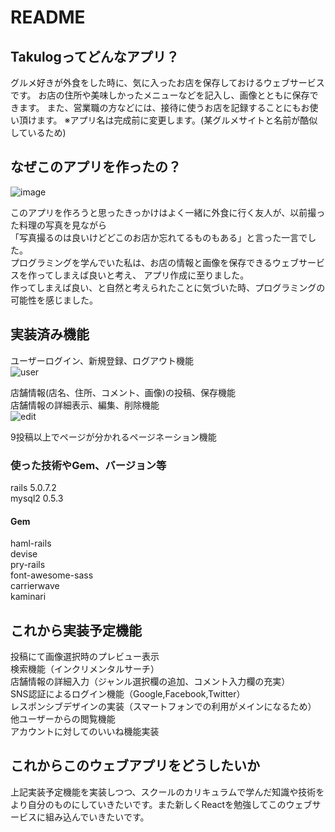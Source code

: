 # README

## Takulogってどんなアプリ？
グルメ好きが外食をした時に、気に入ったお店を保存しておけるウェブサービスです。
お店の住所や美味しかったメニューなどを記入し、画像とともに保存できます。
また、営業職の方などには、接待に使うお店を記録することにもお使い頂けます。
※アプリ名は完成前に変更します。(某グルメサイトと名前が酷似しているため)

## なぜこのアプリを作ったの？
![image](https://user-images.githubusercontent.com/59153438/75312997-eba8b280-589e-11ea-8c20-cf987e91dcc2.gif)

このアプリを作ろうと思ったきっかけはよく一緒に外食に行く友人が、以前撮った料理の写真を見ながら  
「写真撮るのは良いけどどこのお店か忘れてるものもある」と言った一言でした。  
プログラミングを学んでいた私は、お店の情報と画像を保存できるウェブサービスを作ってしまえば良いと考え、
アプリ作成に至りました。<br>
作ってしまえば良い、と自然と考えられたことに気づいた時、プログラミングの可能性を感じました。

## 実装済み機能
ユーザーログイン、新規登録、ログアウト機能<br>
![user](https://user-images.githubusercontent.com/59153438/74930399-d8ba5c00-5420-11ea-986d-6f1eab584f1b.gif)

店舗情報(店名、住所、コメント、画像)の投稿、保存機能<br>
店舗情報の詳細表示、編集、削除機能<br>
![edit](https://user-images.githubusercontent.com/59153438/75223218-53042b00-57e9-11ea-9456-472fdc565c9f.gif)

9投稿以上でページが分かれるページネーション機能<br>

### 使った技術やGem、バージョン等
rails 5.0.7.2<br>
mysql2 0.5.3<br>

#### Gem
haml-rails<br>
devise<br>
pry-rails<br>
font-awesome-sass<br>
carrierwave<br>
kaminari<br>

## これから実装予定機能
投稿にて画像選択時のプレビュー表示<br>
検索機能（インクリメンタルサーチ）<br>
店舗情報の詳細入力（ジャンル選択欄の追加、コメント入力欄の充実）<br>
SNS認証によるログイン機能（Google,Facebook,Twitter）<br>
レスポンシブデザインの実装（スマートフォンでの利用がメインになるため）<br>
他ユーザーからの閲覧機能<br>
アカウントに対してのいいね機能実装<br>

## これからこのウェブアプリをどうしたいか
上記実装予定機能を実装しつつ、スクールのカリキュラムで学んだ知識や技術を<br>
より自分のものにしていきたいです。また新しくReactを勉強してこのウェブサービスに組み込んでいきたいです。
